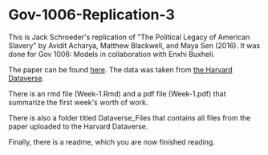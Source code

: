 # Gov-1006-Replication-3

This is Jack Schroeder's replication of "The Political Legacy of American Slavery" by Avidit Acharya, Matthew Blackwell, and Maya Sen (2016). It was done for Gov 1006: Models in collaboration with Enxhi Buxheli.

The paper can be found [here](https://scholar.harvard.edu/files/msen/files/slavery.pdf). The data was taken from [the Harvard Dataverse](https://dataverse.harvard.edu/dataset.xhtml?persistentId=doi:10.7910/DVN/CAEEG7).

There is an rmd file (Week-1.Rmd) and a pdf file (Week-1.pdf) that summarize the first week's worth of work.

There is also a folder titled Dataverse_Files that contains all files from the paper uploaded to the Harvard Dataverse.

Finally, there is a readme, which you are now finished reading.